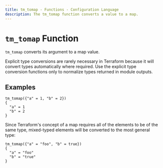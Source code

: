 ```yaml
---
title: tm_tomap - Functions - Configuration Language
description: The tm_tomap function converts a value to a map.
---
```


# `tm_tomap` Function

`tm_tomap` converts its argument to a map value.

Explicit type conversions are rarely necessary in Terraform because it will
convert types automatically where required. Use the explicit type conversion
functions only to normalize types returned in module outputs.

## Examples

```
tm_tomap({"a" = 1, "b" = 2})
{
  "a" = 1
  "b" = 2
}
```

Since Terraform's concept of a map requires all of the elements to be of the
same type, mixed-typed elements will be converted to the most general type:

```
tm_tomap({"a" = "foo", "b" = true})
{
  "a" = "foo"
  "b" = "true"
}
```
